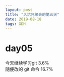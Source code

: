```yaml
---
layout: post
title: "入坑兄弟会的第五天"
date: 2019-08-18 
tags: XDH  
---
```



# day05


今天继续学习git   3.6%  
随便改的
git 命令  16.7%




